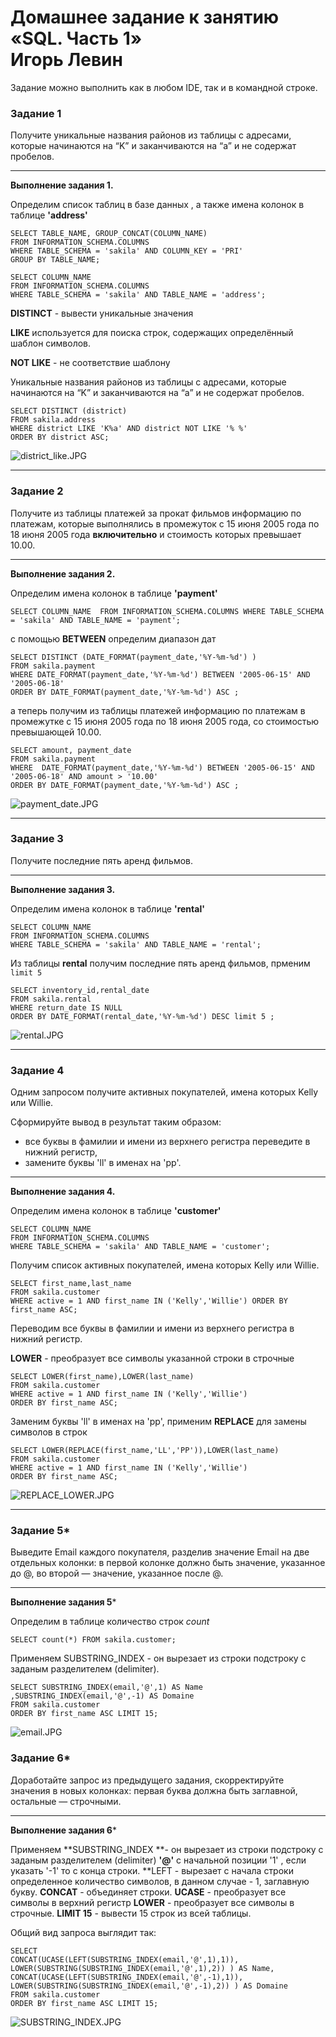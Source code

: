 # Домашнее задание к занятию «SQL. Часть 1»  <br/> Игорь Левин 

Задание можно выполнить как в любом IDE, так и в командной строке.

### Задание 1

Получите уникальные названия районов из таблицы с адресами, которые начинаются на “K” и заканчиваются на “a” и не содержат пробелов.

---

**Выполнение задания 1.**


 Определим список таблиц в базе данных , а также имена колонок в таблице **'address'**

```
SELECT TABLE_NAME, GROUP_CONCAT(COLUMN_NAME) 
FROM INFORMATION_SCHEMA.COLUMNS 
WHERE TABLE_SCHEMA = 'sakila' AND COLUMN_KEY = 'PRI' 
GROUP BY TABLE_NAME;
```

```
SELECT COLUMN_NAME 
FROM INFORMATION_SCHEMA.COLUMNS 
WHERE TABLE_SCHEMA = 'sakila' AND TABLE_NAME = 'address';
```

**DISTINCT** - вывести уникальные значения

**LIKE** используется для поиска строк, содержащих определённый шаблон символов. 

**NOT LIKE** - не соответствие шаблону


Уникальные названия районов из таблицы с адресами, которые начинаются на “K” и заканчиваются на “a” и не содержат пробелов.

```
SELECT DISTINCT (district) 
FROM sakila.address 
WHERE district LIKE 'K%a' AND district NOT LIKE '% %' 
ORDER BY district ASC;
```

![district_like.JPG](https://github.com/elekpow/netology/blob/main/reldb/lesson3/images/district_like.JPG)


---

### Задание 2

Получите из таблицы платежей за прокат фильмов информацию по платежам, которые выполнялись в промежуток с 15 июня 2005 года по 18 июня 2005 года **включительно** и стоимость которых превышает 10.00.

---

**Выполнение задания 2.**


Определим  имена колонок в таблице **'payment'**

`SELECT COLUMN_NAME  FROM INFORMATION_SCHEMA.COLUMNS WHERE TABLE_SCHEMA = 'sakila' AND TABLE_NAME = 'payment';`

с помощью **BETWEEN** определим диапазон дат 

```
SELECT DISTINCT (DATE_FORMAT(payment_date,'%Y-%m-%d') )  
FROM sakila.payment 
WHERE DATE_FORMAT(payment_date,'%Y-%m-%d') BETWEEN '2005-06-15' AND '2005-06-18' 
ORDER BY DATE_FORMAT(payment_date,'%Y-%m-%d') ASC ;
```

а теперь получим из таблицы платежей информацию по платежам в промежутке с 15 июня 2005 года по 18 июня 2005 года,  со стоимостью превышающей 10.00.


``` 
SELECT amount, payment_date 
FROM sakila.payment 
WHERE  DATE_FORMAT(payment_date,'%Y-%m-%d') BETWEEN '2005-06-15' AND '2005-06-18' AND amount > '10.00'  
ORDER BY DATE_FORMAT(payment_date,'%Y-%m-%d') ASC ;
```
  
 
 ![payment_date.JPG](https://github.com/elekpow/netology/blob/main/reldb/lesson3/images/payment_date.JPG)
 
---

### Задание 3

Получите последние пять аренд фильмов.

---

**Выполнение задания 3.**


Определим  имена колонок в таблице **'rental'**

```
SELECT COLUMN_NAME  
FROM INFORMATION_SCHEMA.COLUMNS 
WHERE TABLE_SCHEMA = 'sakila' AND TABLE_NAME = 'rental';
```

Из таблицы **rental** получим последние пять аренд фильмов, прменим `limit 5`

```
SELECT inventory_id,rental_date 
FROM sakila.rental 
WHERE return_date IS NULL 
ORDER BY DATE_FORMAT(rental_date,'%Y-%m-%d') DESC limit 5 ;

```
 ![rental.JPG](https://github.com/elekpow/netology/blob/main/reldb/lesson3/images/rental.JPG)
 

---

### Задание 4

Одним запросом получите активных покупателей, имена которых Kelly или Willie. 

Сформируйте вывод в результат таким образом:
- все буквы в фамилии и имени из верхнего регистра переведите в нижний регистр,
- замените буквы 'll' в именах на 'pp'.

---

**Выполнение задания 4.**

Определим  имена колонок в таблице **'customer'**

```
SELECT COLUMN_NAME 
FROM INFORMATION_SCHEMA.COLUMNS 
WHERE TABLE_SCHEMA = 'sakila' AND TABLE_NAME = 'customer';
```

Получим список активных покупателей, имена которых Kelly или Willie. 

```
SELECT first_name,last_name 
FROM sakila.customer 
WHERE active = 1 AND first_name IN ('Kelly','Willie') ORDER BY first_name ASC;
```

Переводим все буквы в фамилии и имени из верхнего регистра  в нижний регистр.

**LOWER** - преобразует все символы указанной строки в строчные

```
SELECT LOWER(first_name),LOWER(last_name) 
FROM sakila.customer 
WHERE active = 1 AND first_name IN ('Kelly','Willie') 
ORDER BY first_name ASC;
```

Заменим буквы 'll' в именах на 'pp', применим **REPLACE** для замены символов в строк

```
SELECT LOWER(REPLACE(first_name,'LL','PP')),LOWER(last_name) 
FROM sakila.customer 
WHERE active = 1 AND first_name IN ('Kelly','Willie') 
ORDER BY first_name ASC;
```

![REPLACE_LOWER.JPG](https://github.com/elekpow/netology/blob/main/reldb/lesson3/images/REPLACE_LOWER.JPG)


---

### Задание 5*

Выведите Email каждого покупателя, разделив значение Email на две отдельных колонки: в первой колонке должно быть значение, указанное до @, во второй — значение, указанное после @.

---

**Выполнение задания 5***

Определим в таблице количество строк *count*

```
SELECT count(*) FROM sakila.customer;
```

Применяем SUBSTRING_INDEX - он вырезает из строки подстроку с заданым  разделителем (delimiter).

```
SELECT SUBSTRING_INDEX(email,'@',1) AS Name ,SUBSTRING_INDEX(email,'@',-1) AS Domaine 
FROM sakila.customer 
ORDER BY first_name ASC LIMIT 15;
```



 ![email.JPG](https://github.com/elekpow/netology/blob/main/reldb/lesson3/images/email.JPG)


### Задание 6*

Доработайте запрос из предыдущего задания, скорректируйте значения в новых колонках: первая буква должна быть заглавной, остальные — строчными.


---

**Выполнение задания 6***

Применяем **SUBSTRING_INDEX **- он вырезает из строки подстроку с заданым  разделителем (delimiter) **'@'** с начальной позиции '1' , если указать '-1' то с конца строки.
**LEFT - вырезает с начала строки определенное количество символов, в данном случае - 1, заглавную букву.
**CONCAT** -  объединяет строки.
**UCASE**  - преобразует все символы в верхний регистр
**LOWER** - преобразует все символы в строчные.
**LIMIT 15** - вывести 15 строк из всей таблицы.


Общий вид запроса выглядит так:

```
SELECT 
CONCAT(UCASE(LEFT(SUBSTRING_INDEX(email,'@',1),1)), LOWER(SUBSTRING(SUBSTRING_INDEX(email,'@',1),2)) ) AS Name, 
CONCAT(UCASE(LEFT(SUBSTRING_INDEX(email,'@',-1),1)), LOWER(SUBSTRING(SUBSTRING_INDEX(email,'@',-1),2)) ) AS Domaine 
FROM sakila.customer 
ORDER BY first_name ASC LIMIT 15;
```

![SUBSTRING_INDEX.JPG](https://github.com/elekpow/netology/blob/main/reldb/lesson3/images/SUBSTRING_INDEX.JPG)

